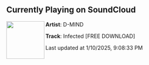 ## Currently Playing on SoundCloud

[<img align="left" width="100" src="https://i1.sndcdn.com/artworks-cyKqV69JVJXPxJ3e-z3jJAQ-t500x500.png">](https://soundcloud.com/djdmind/infected?in=saxurn/sets/causal-cones)

**Artist**: D-MIND 

**Track**: Infected [FREE DOWNLOAD]

Last updated at 1/10/2025, 9:08:33 PM

